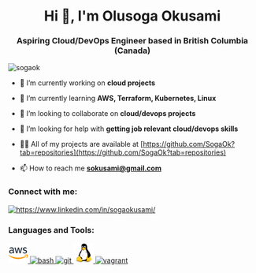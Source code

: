 <h1 align="center">Hi 👋, I'm Olusoga Okusami</h1>
<h3 align="center">Aspiring Cloud/DevOps Engineer based in British Columbia (Canada)</h3>

<p align="left"> <img src="https://komarev.com/ghpvc/?username=sogaok&label=Profile%20views&color=0e75b6&style=flat" alt="sogaok" /> </p>

- 🔭 I’m currently working on **cloud projects**

- 🌱 I’m currently learning **AWS, Terraform, Kubernetes, Linux**

- 👯 I’m looking to collaborate on **cloud/devops projects**

- 🤝 I’m looking for help with **getting job relevant cloud/devops skills**

- 👨‍💻 All of my projects are available at [https://github.com/SogaOk?tab=repositories](https://github.com/SogaOk?tab=repositories)

- 📫 How to reach me **sokusami@gmail.com**

<h3 align="left">Connect with me:</h3>
<p align="left">
<a href="https://linkedin.com/in/https://www.linkedin.com/in/sogaokusami/" target="blank"><img align="center" src="https://raw.githubusercontent.com/rahuldkjain/github-profile-readme-generator/master/src/images/icons/Social/linked-in-alt.svg" alt="https://www.linkedin.com/in/sogaokusami/" height="30" width="40" /></a>
</p>

<h3 align="left">Languages and Tools:</h3>
<p align="left"> <a href="https://aws.amazon.com" target="_blank" rel="noreferrer"> <img src="https://raw.githubusercontent.com/devicons/devicon/master/icons/amazonwebservices/amazonwebservices-original-wordmark.svg" alt="aws" width="40" height="40"/> </a> <a href="https://www.gnu.org/software/bash/" target="_blank" rel="noreferrer"> <img src="https://www.vectorlogo.zone/logos/gnu_bash/gnu_bash-icon.svg" alt="bash" width="40" height="40"/> </a> <a href="https://git-scm.com/" target="_blank" rel="noreferrer"> <img src="https://www.vectorlogo.zone/logos/git-scm/git-scm-icon.svg" alt="git" width="40" height="40"/> </a> <a href="https://www.linux.org/" target="_blank" rel="noreferrer"> <img src="https://raw.githubusercontent.com/devicons/devicon/master/icons/linux/linux-original.svg" alt="linux" width="40" height="40"/> </a> <a href="https://www.vagrantup.com/" target="_blank" rel="noreferrer"> <img src="https://www.vectorlogo.zone/logos/vagrantup/vagrantup-icon.svg" alt="vagrant" width="40" height="40"/> </a> </p>
